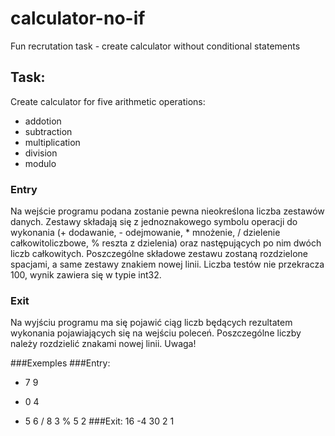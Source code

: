 # calculator-no-if
Fun recrutation task - create calculator without conditional statements

## Task:
Create calculator for five arithmetic operations:
- addotion
- subtraction
- multiplication
- division
- modulo

### Entry
Na wejście programu podana zostanie pewna nieokreślona liczba zestawów danych. Zestawy
składają się z jednoznakowego symbolu operacji do wykonania (+ dodawanie, - odejmowanie, *
mnożenie, / dzielenie całkowitoliczbowe, % reszta z dzielenia) oraz następujących po nim
dwóch liczb całkowitych. Poszczególne składowe zestawu zostaną rozdzielone spacjami, a
same zestawy znakiem nowej linii. Liczba testów nie przekracza 100, wynik zawiera się w typie
int32.
### Exit
Na wyjściu programu ma się pojawić ciąg liczb będących rezultatem wykonania pojawiających
się na wejściu poleceń. Poszczególne liczby należy rozdzielić znakami nowej linii. Uwaga!

###Exemples
###Entry:
+ 7 9
- 0 4
* 5 6
/ 8 3
% 5 2
###Exit:
16
-4
30
2
1
